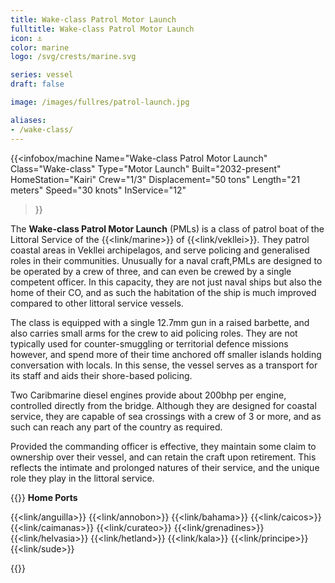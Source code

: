 ```yaml
---
title: Wake-class Patrol Motor Launch
fulltitle: Wake-class Patrol Motor Launch
icon: ⚓️
color: marine
logo: /svg/crests/marine.svg

series: vessel
draft: false

image: /images/fullres/patrol-launch.jpg

aliases:
- /wake-class/
---
```

{{<infobox/machine
	Name="Wake-class Patrol Motor Launch"
	Class="Wake-class"
	Type="Motor Launch"
	Built="2032-present"
	HomeStation="Kairi"
	Crew="1/3"
	Displacement="50 tons"
	Length="21 meters"
	Speed="30 knots"
	InService="12"
>}}

The **Wake-class Patrol Motor Launch** (PMLs) is a class of patrol boat of the Littoral Service of the {{<link/marine>}} of {{<link/vekllei>}}. They patrol coastal areas in Vekllei archipelagos, and serve policing and generalised roles in their communities. Unusually for a naval craft,PMLs are designed to be operated by a crew of three, and can even be crewed by a single competent officer. In this capacity, they are not just naval ships but also the home of their CO, and as such the habitation of the ship is much improved compared to other littoral service vessels.

The class is equipped with a single 12.7mm gun in a raised barbette, and also carries small arms for the crew to aid policing roles. They are not typically used for counter-smuggling or territorial defence missions however, and spend more of their time anchored off smaller islands holding conversation with locals. In this sense, the vessel serves as a transport for its staff and aids their shore-based policing.

Two Caribmarine diesel engines provide about 200bhp per engine, controlled directly from the bridge. Although they are designed for coastal service, they are capable of sea crossings with a crew of 3 or more, and as such can reach any part of the country as required.

Provided the commanding officer is effective, they maintain some claim to ownership over their vessel, and can retain the craft upon retirement. This reflects the intimate and prolonged natures of their service, and the unique role they play in the littoral service.

{{<note table>}}
**Home Ports**

{{<link/anguilla>}}
{{<link/annobon>}}
{{<link/bahama>}}
{{<link/caicos>}}
{{<link/caimanas>}}
{{<link/curateo>}}
{{<link/grenadines>}}
{{<link/helvasia>}}
{{<link/hetland>}}
{{<link/kala>}}
{{<link/principe>}}
{{<link/sude>}}

{{</note>}}